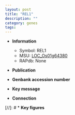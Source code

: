 ```yaml
---
layout: post
title: "REL1"
description: ""
category: genes
tags: 
---
```


* **Information**  
    + Symbol: REL1  
    + MSU: [LOC_Os01g64380](http://rice.uga.edu/cgi-bin/ORF_infopage.cgi?orf=LOC_Os01g64380)  
    + RAPdb: None  

* **Publication**  

* **Genbank accession number**  

* **Key message**  

* **Connection**  

[//]: # * **Key figures**  


